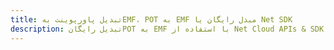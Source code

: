 ---title: تبدیل پاورپوینت بهEMF، POT به EMF مبدل رایگان یا Net SDKdescription: تبدیل رایگانPOT به EMF با استفاده از Net Cloud APIs & SDK. همچنین اسناد Microsoft PowerPoint را در Cloud ایجاد، ویرایش و رندر کنید.---